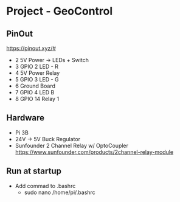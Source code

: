 # Project - GeoControl

## PinOut
https://pinout.xyz/#
- 2 5V Power -> LEDs + Switch
- 3 GPIO 2 LED - R
- 4 5V Power Relay
- 5 GPIO 3 LED - G
- 6 Ground Board
- 7 GPIO 4 LED B
- 8 GPIO 14 Relay 1


## Hardware
- Pi 3B
- 24V -> 5V Buck Regulator
- Sunfounder 2 Channel Relay w/ OptoCoupler https://www.sunfounder.com/products/2channel-relay-module

## Run at startup
- Add commad to .bashrc
    - sudo nano /home/pi/.bashrc